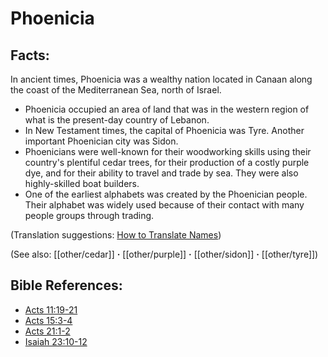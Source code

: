 # Phoenicia #

## Facts: ##

In ancient times, Phoenicia was a wealthy nation located in Canaan along the coast of the Mediterranean Sea, north of Israel.

* Phoenicia occupied an area of land that was in the western region of what is the present-day country of Lebanon.
* In New Testament times, the capital of Phoenicia was Tyre. Another important Phoenician city was Sidon.
* Phoenicians were well-known for their woodworking skills using their country's plentiful cedar trees, for their production of a costly purple dye, and for their ability to travel and trade by sea. They were also highly-skilled boat builders.
* One of the earliest alphabets was created by the Phoenician people. Their alphabet was widely used because of their contact with many people groups through trading.

(Translation suggestions: [How to Translate Names](en/ta-vol1/translate/man/translate-names))

(See also: [[other/cedar]] **·** [[other/purple]] **·** [[other/sidon]] **·** [[other/tyre]])

## Bible References: ##

* [Acts 11:19-21](en/tn/act/help/11/19)
* [Acts 15:3-4](en/tn/act/help/15/03)
* [Acts 21:1-2](en/tn/act/help/21/01)
* [Isaiah 23:10-12](en/tn/isa/help/23/10)